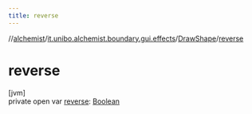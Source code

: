 ```yaml
---
title: reverse
---
```

//[alchemist](../../../index.html)/[it.unibo.alchemist.boundary.gui.effects](../index.html)/[DrawShape](index.html)/[reverse](reverse.html)



# reverse



[jvm]\
private open var [reverse](reverse.html): [Boolean](https://kotlinlang.org/api/latest/jvm/stdlib/kotlin/-boolean/index.html)




